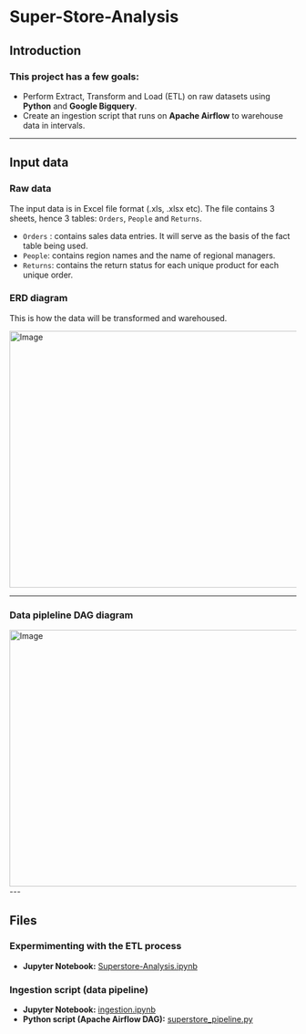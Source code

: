 # Super-Store-Analysis

## Introduction

### This project has a few goals:

- Perform Extract, Transform and Load (ETL) on raw datasets using **Python** and **Google Bigquery**.
- Create an ingestion script that runs on **Apache Airflow** to warehouse data in intervals.

---

## Input data

### Raw data
The input data is in Excel file format (.xls, .xlsx etc). The file contains 3 sheets, hence 3 tables: ```Orders```, ```People``` and ```Returns```.

- ```Orders``` : contains sales data entries. It will serve as the basis of the fact table being used.
- ```People```: contains region names and the name of regional managers.
- ```Returns```: contains the return status for each unique product for each unique order.

### **ERD diagram**

This is how the data will be transformed and warehoused.

<img src="https://github.com/user-attachments/assets/99a8505b-cc9a-4d7d-96db-6410d922f0ee" alt="Image" width="800" height="450">

---

### **Data pipleline DAG diagram**


<img src="https://github.com/user-attachments/assets/2693e71b-aefc-47f1-aadb-892cea5721d0" alt="Image" width="800" height="450">
---

## Files

### Expermimenting with the ETL process

- **Jupyter Notebook:** [Superstore-Analysis.ipynb](https://github.com/nacht29/Superstore-Analysis/blob/main/ETL-DAG/Superstore-Analysis.ipynb)

### Ingestion script (data pipeline)

- **Jupyter Notebook:** [ingestion.ipynb](https://github.com/nacht29/Superstore-Analysis/blob/main/ETL-DAG/ingestion.ipynb)
- **Python script (Apache Airflow DAG):** [superstore_pipeline.py](https://github.com/nacht29/Superstore-Analysis/blob/main/ETL-DAG/superstore_pipeline.py)
